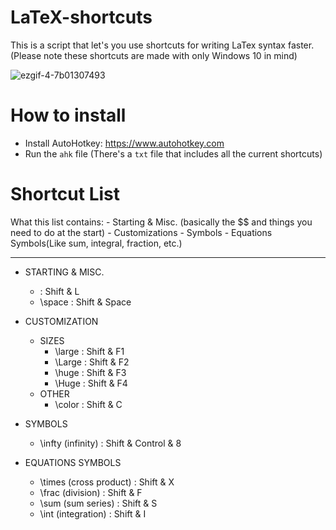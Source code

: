 # LaTeX-shortcuts
This is a script that let's you use shortcuts for writing LaTex syntax faster.
(Please note these shortcuts are made with only Windows 10 in mind)

![ezgif-4-7b01307493](https://user-images.githubusercontent.com/55362397/197396824-a3c4e70b-30f4-4c7c-be11-270c7d056b85.gif)

# How to install
- Install AutoHotkey: https://www.autohotkey.com
- Run the `ahk` file
(There's a `txt` file that includes all the current shortcuts)

# Shortcut List
What this list contains:
	- Starting & Misc. (basically the $$ and things you need to do at the start)
	- Customizations
	- Symbols
	- Equations Symbols(Like sum, integral, fraction, etc.)

---

- STARTING & MISC.
	- $$$$	 : Shift & L
	- \space : Shift & Space 

- CUSTOMIZATION
	- SIZES
		- \large : Shift & F1
		- \Large : Shift & F2
		- \huge  : Shift & F3
		- \Huge  : Shift & F4
	- OTHER	
		- \color : Shift & C

- SYMBOLS
	- \infty (infinity) : Shift & Control & 8

- EQUATIONS SYMBOLS	
	- \times (cross product) : Shift & X
	- \frac  (division)	 : Shift & F
	- \sum   (sum series)	 : Shift & S
	- \int   (integration) 	 : Shift & I




